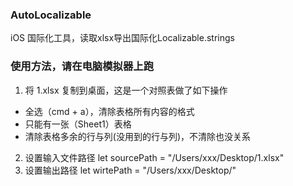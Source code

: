 ### AutoLocalizable
iOS 国际化工具，读取xlsx导出国际化Localizable.strings

### 使用方法，请在电脑模拟器上跑
1. 将 1.xlsx 复制到桌面，这是一个对照表做了如下操作

* 全选（cmd + a），清除表格所有内容的格式
* 只能有一张（Sheet1）表格
* 清除表格多余的行与列(没用到的行与列)，不清除也没关系

2. 设置输入文件路径
let sourcePath = "/Users/xxx/Desktop/1.xlsx"
3. 设置输出路径
let wirtePath = "/Users/xxx/Desktop/"

